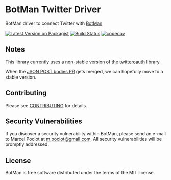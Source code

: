 # BotMan Twitter Driver

BotMan driver to connect Twitter with [BotMan](https://github.com/botman/botman)

[![Latest Version on Packagist](https://img.shields.io/packagist/v/botman/driver-twitter.svg?style=flat-square)](https://packagist.org/packages/botman/driver-twitter)
[![Build Status](https://travis-ci.org/botman/driver-twitter.svg?branch=master)](https://travis-ci.org/botman/driver-twitter)
[![codecov](https://codecov.io/gh/botman/driver-twitter/branch/master/graph/badge.svg)](https://codecov.io/gh/botman/driver-twitter)

## Notes

This library currently uses a non-stable version of the [twitteroauth](https://github.com/abraham/twitteroauth) library.

When the [JSON POST bodies PR](https://github.com/abraham/twitteroauth/pull/581) gets merged, we can hopefully move to a stable version.  

## Contributing

Please see [CONTRIBUTING](CONTRIBUTING.md) for details.

## Security Vulnerabilities

If you discover a security vulnerability within BotMan, please send an e-mail to Marcel Pociot at m.pociot@gmail.com. All security vulnerabilities will be promptly addressed.

## License

BotMan is free software distributed under the terms of the MIT license.
 
